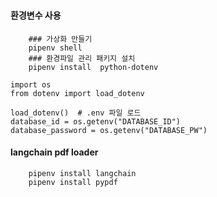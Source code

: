 ### 

#### 환경변수 사용
```
    ### 가상화 만들기
    pipenv shell 
    ### 환경파일 관리 패키지 설치
    pipenv install  python-dotenv
```

```
import os
from dotenv import load_dotenv

load_dotenv()  # .env 파일 로드
database_id = os.getenv("DATABASE_ID")
database_password = os.getenv("DATABASE_PW")
```

#### langchain pdf loader
```
    pipenv install langchain
    pipenv install pypdf
```

